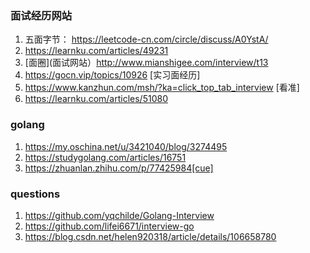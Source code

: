 ### 面试经历网站

1. 五面字节： https://leetcode-cn.com/circle/discuss/A0YstA/ 
2. https://learnku.com/articles/49231 
3. [面圈](面试网站）http://www.mianshigee.com/interview/t13
4. https://gocn.vip/topics/10926 [实习面经历]
5. https://www.kanzhun.com/msh/?ka=click_top_tab_interview [看准]
6. https://learnku.com/articles/51080


### golang 
1. https://my.oschina.net/u/3421040/blog/3274495 
2. https://studygolang.com/articles/16751
3. https://zhuanlan.zhihu.com/p/77425984[cue]


### questions 
1. https://github.com/yqchilde/Golang-Interview
2. https://github.com/lifei6671/interview-go
3. https://blog.csdn.net/helen920318/article/details/106658780